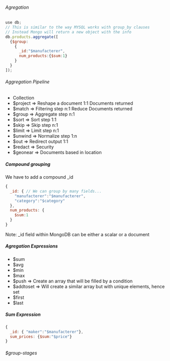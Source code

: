 ###### Agregation
```javascript
use db;
// This is similar to the way MYSQL works with group_by clauses
// Instead Mongo will return a new object with the info
db.products.aggregate([
  {$group:
    {
      _id:"$manufacterer",
      num_products:{$sum:1}
    }
  }
]);
```

###### Aggregation Pipeline

- Collection
- $project => Reshape a document 1:1 Documents returned
- $match => Filtering step n:1 Reduce Documents returned
- $group => Aggregate step n:1 
- $sort => Sort step 1:1
- $skip => Skip step n:1
- $limit => Limit step n:1
- $unwind => Normalize step 1:n
- $out => Redirect output 1:1
- $redact => Security
- $geonear => Documents based in location

##### Compound grouping

We have to add a compound _id

```javascript
{
  _id: { // We can group by many fields...
    "manufacterer":"$manufacterer",
    "category":"$category"
  },
  num_products: {
    $sum:1
  }
}
```

Note: _id field within MongoDB can be either a scalar or a document

##### Agregation Expressions

- $sum 
- $avg
- $min
- $max
- $push => Create an array that will be filled by a condition
- $addtoset => Will create a similar array but with unique elements, hence set
- $first
- $last

##### Sum Expression
```javascript
{
  _id: { "maker":"$manufacterer"},
  sum_prices: {$sum:"$price"}
}
```

###### $group-stages

